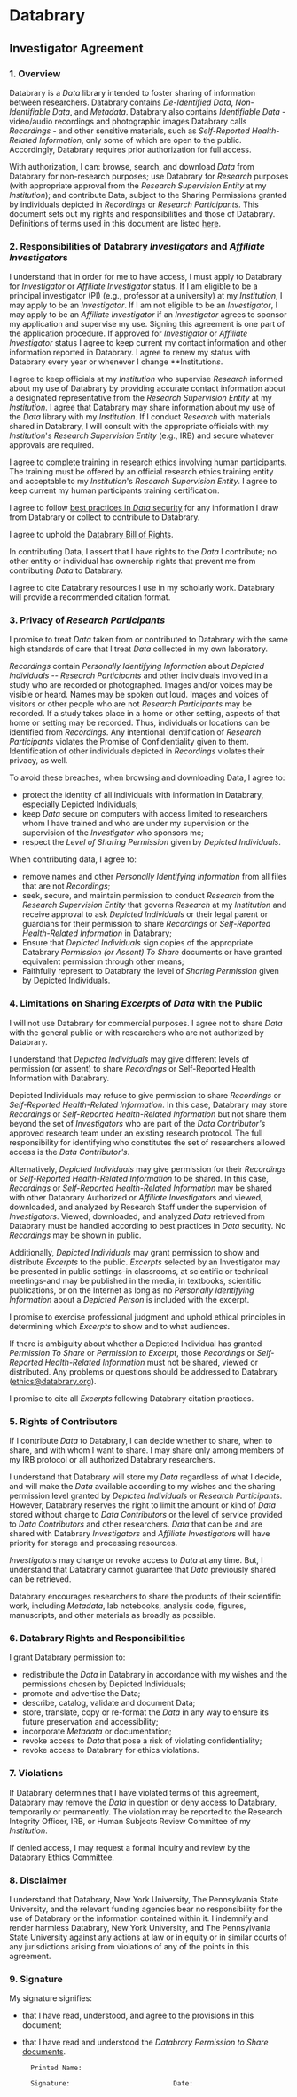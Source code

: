# Databrary
## Investigator Agreement

### 1.	Overview

Databrary is a *Data* library intended to foster sharing of information between researchers. Databrary contains *De-Identified Data*, *Non-Identifiable Data*, and *Metadata*. Databrary also contains *Identifiable Data* - video/audio recordings and photographic images Databrary calls *Recordings* - and other sensitive materials, such as *Self-Reported Health-Related Information*, only some of which are open to the public. Accordingly, Databrary requires prior authorization for full access.

With authorization, I can: browse, search, and download *Data* from Databrary for non-research purposes; use Databrary for *Research* purposes (with appropriate approval from the *Research Supervision Entity* at my *Institution*); and contribute Data, subject to the Sharing Permissions granted by individuals depicted in *Recordings* or *Research Participants*. This document sets out my rights and responsibilities and those of Databrary. Definitions of terms used in this document are listed [here](https://github.com/databrary/policies/blob/master/definitions.md).

### 2.	Responsibilities of Databrary *Investigators* and *Affiliate Investigator*s

I understand that in order for me to have access, I must apply to Databrary for *Investigator* or *Affiliate Investigator* status. If I am eligible to be a principal investigator (PI) (e.g., professor at a university) at my *Institution*, I may apply to be an *Investigator*. If I am not eligible to be an *Investigator*, I may apply to be an *Affiliate Investigator* if an *Investigator* agrees to sponsor my application and supervise my use. Signing this agreement is one part of the application procedure. If approved for *Investigator* or *Affiliate Investigator* status I agree to keep current my contact information and other information reported in Databrary. I agree to renew my status with Databrary every year or whenever I change **Institution*s*. 

I agree to keep officials at my *Institution* who supervise *Research* informed about my use of Databrary by providing accurate contact information about a designated representative from the *Research Supervision Entity* at my *Institution*. I agree that Databrary may share information about my use of the *Data* library with my *Institution*. If I conduct *Research* with materials shared in Databrary, I will consult with the appropriate officials with my *Institution*'s *Research Supervision Entity* (e.g., IRB) and secure whatever approvals are required.

I agree to complete training in research ethics involving human participants. The training must be offered by an official research ethics training entity and acceptable to my *Institution*'s *Research Supervision Entity*. I agree to keep current my human participants training certification.

I agree to follow [best practices in *Data* security](https://github.com/databrary/policies/blob/master/best-practices.md) for any information I draw from Databrary or collect to contribute to Databrary.

I agree to uphold the [Databrary Bill of Rights](https://github.com/databrary/policies/blob/master/bill-of-rights.md).

In contributing Data, I assert that I have rights to the *Data* I contribute; no other entity or individual has ownership rights that prevent me from contributing *Data* to Databrary.

I agree to cite Databrary resources I use in my scholarly work. Databrary will provide a recommended citation format.

### 3.	Privacy of *Research Participants*
I promise to treat *Data* taken from or contributed to Databrary with the same high standards of care that I treat *Data* collected in my own laboratory. 

*Recordings* contain *Personally Identifying Information* about *Depicted Individuals* -- *Research Participants* and other individuals involved in a study who are recorded or photographed. Images and/or voices may be visible or heard. Names may be spoken out loud. Images and voices of visitors or other people who are not *Research Participants* may be recorded. If a study takes place in a home or other setting, aspects of that home or setting may be recorded. Thus, individuals or locations can be identified from *Recordings*. Any intentional identification of *Research Participants* violates the Promise of Confidentiality given to them. Identification of other individuals depicted in *Recordings* violates their privacy, as well. 

To avoid these breaches, when browsing and downloading Data, I agree to:


- protect the identity of all individuals with information in Databrary, especially Depicted Individuals; 
- keep *Data* secure on computers with access limited to researchers whom I have trained and who are under my supervision or the supervision of the *Investigator* who sponsors me;
- respect the *Level of Sharing Permission* given by *Depicted Individuals*.

When contributing data, I agree to:


- remove names and other *Personally Identifying Information* from all files that are not *Recordings*; 
- seek, secure, and maintain permission to conduct *Research* from the *Research Supervision Entity* that governs *Research* at my *Institution* and receive approval to ask *Depicted Individuals* or their legal parent or guardians for their permission to share *Recordings* or *Self-Reported Health-Related Information* in Databrary; 
- Ensure that *Depicted Individuals* sign copies of the appropriate Databrary *Permission (or Assent) To Share* documents or have granted equivalent permission through other means; 
- Faithfully represent to Databrary the level of *Sharing Permission* given by Depicted Individuals.


### 4.	Limitations on Sharing  *Excerpts* of *Data* with the Public
I will not use Databrary for commercial purposes. I agree not to share *Data* with the general public or with researchers who are not authorized by Databrary. 

I understand that *Depicted Individuals* may give different levels of permission (or assent) to share *Recordings* or Self-Reported Health Information with Databrary.

Depicted Individuals may refuse to give permission to share *Recordings* or *Self-Reported Health-Related Information*. In this case, Databrary may store *Recordings* or *Self-Reported Health-Related Information* but not share them beyond the set of *Investigators* who are part of the *Data Contributor's* approved research team under an existing research protocol. The full responsibility for identifying who constitutes the set of researchers allowed access is the *Data Contributor's*.

Alternatively, *Depicted Individuals* may give permission for their *Recordings* or *Self-Reported Health-Related Information* to be shared. In this case, *Recordings* or *Self-Reported Health-Related Information* may be shared with other Databrary Authorized or *Affiliate Investigator*s and viewed, downloaded, and analyzed by Research Staff under the supervision of *Investigators*. Viewed, downloaded, and analyzed *Data* retrieved from Databrary must be handled according to best practices in *Data* security. No *Recordings* may be shown in public. 

Additionally, *Depicted Individuals* may grant permission to show and distribute  *Excerpts* to the public. *Excerpts* selected by an Investigator may be presented in public settings-in classrooms, at scientific or technical meetings-and may be published in the media, in textbooks, scientific publications, or on the Internet as long as no *Personally Identifying Information* about a *Depicted Person* is included with the excerpt. 

I promise to exercise professional judgment and uphold ethical principles in determining which *Excerpts* to show and to what audiences. 

If there is ambiguity about whether a Depicted Individual has granted *Permission To Share* or *Permission to Excerpt*, those *Recordings* or *Self-Reported Health-Related Information* must not be shared, viewed or distributed. Any problems or questions should be addressed to Databrary (ethics@databrary.org).

I promise to cite all *Excerpts* following Databrary citation practices.

### 5.	Rights of Contributors

If I contribute *Data* to Databrary, I can decide whether to share, when to share, and with whom I want to share. I may share only among members of my IRB protocol or all authorized Databrary researchers. 

I understand that Databrary will store my *Data* regardless of what I decide, and will make the *Data* available according to my wishes and the sharing permission level granted by *Depicted Individuals* or *Research Participants*. However, Databrary reserves the right to limit the amount or kind of *Data* stored without charge to *Data Contributors* or the level of service provided to *Data Contributors* and other researchers. *Data* that can be and are shared with Databrary *Investigators* and *Affiliate Investigator*s will have priority for storage and processing resources.

*Investigators* may change or revoke access to *Data* at any time. But, I understand that Databrary cannot guarantee that *Data* previously shared can be retrieved.

Databrary encourages researchers to share the products of their scientific work, including *Metadata*, lab notebooks, analysis code, figures, manuscripts, and other materials as broadly as possible.


### 6.	Databrary Rights and Responsibilities

I grant Databrary permission to:
   
- redistribute the *Data* in Databrary in accordance with my wishes and the permissions chosen by Depicted Individuals; 
- promote and advertise the Data; 
- describe, catalog, validate and document Data; 
- store, translate, copy or re-format the *Data* in any way to ensure its future preservation and accessibility; 
- incorporate *Metadata* or documentation;
- revoke access to *Data* that pose a risk of violating confidentiality;
- revoke access to Databrary for ethics violations.

### 7.	Violations

If Databrary determines that I have violated terms of this agreement, Databrary may remove the *Data* in question or deny access to Databrary, temporarily or permanently. The violation may be reported to the Research Integrity Officer, IRB, or Human Subjects Review Committee of my *Institution*.

If denied access, I may request a formal inquiry and review by the Databrary Ethics Committee.

### 8.	Disclaimer

I understand that Databrary, New York University, The Pennsylvania State University, and the relevant funding agencies bear no responsibility for the use of Databrary or the information contained within it. I indemnify and render harmless Databrary, New York University, and The Pennsylvania State University against any actions at law or in equity or in similar courts of any jurisdictions arising from violations of any of the points in this agreement.

### 9.	Signature

My signature signifies:

- that I have read, understood, and agree to the provisions in this document;
- that I have read and understood the *Databrary Permission to Share* [documents](http://github.com/databrary/policies).

		Printed Name:
	
		Signature:							Date:
